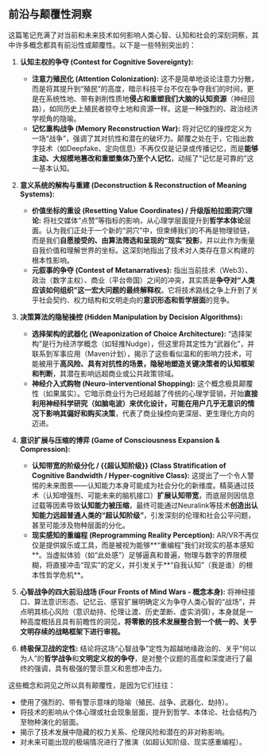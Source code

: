 ## 前沿与颠覆性洞察
这篇笔记充满了对当前和未来技术如何影响人类心智、认知和社会的深刻洞察，其中许多概念都具有前沿性或颠覆性。以下是一些特别突出的：

1.  **认知主权的争夺 (Contest for Cognitive Sovereignty):**
    *   **注意力殖民化 (Attention Colonization):** 这不是简单地谈论注意力分散，而是将其提升到“殖民”的高度，暗示科技平台不仅在争夺我们的时间，更是在系统性地、带有剥削性质地**侵占和重塑我们大脑的认知资源**（神经回路），如同历史上殖民者掠夺土地和资源一样。这是一种强烈的、政治经济学视角的隐喻。
    *   **记忆重构战争 (Memory Reconstruction War):** 将对记忆的操控定义为一场“战争”，强调了其对抗性和潜在的破坏力。颠覆之处在于，它指出数字技术（如Deepfake、定向信息）不再仅仅是记录或传播记忆，而是**能够主动、大规模地篡改和重塑集体乃至个人记忆**，动摇了“记忆是可靠的”这一基本认知。

2.  **意义系统的解构与重建 (Deconstruction & Reconstruction of Meaning Systems):**
    *   **价值坐标的重设 (Resetting Value Coordinates) / 升级版柏拉图洞穴理论:** 将社交媒体“点赞”等指标的影响，从心理学层面提升到**哲学本体论**层面。认为我们正处于一个新的“洞穴”中，但束缚我们的不再是物理锁链，而是我们**自愿接受的、由算法筛选和呈现的“现实”投影**，并以此作为衡量自我价值和理解世界的坐标。这深刻地指出了技术对人类存在意义构建的根本性影响。
    *   **元叙事的争夺 (Contest of Metanarratives):** 指出当前技术（Web3）、政治（数字主权）、商业（平台帝国）之间的冲突，其实质是**争夺对“人类应该如何组织”这一宏大问题的最终解释权**。它将技术路线之争上升到了关乎社会契约、权力结构和文明走向的**意识形态和哲学层面**的竞争。

3.  **决策算法的隐秘操控 (Hidden Manipulation by Decision Algorithms):**
    *   **选择架构的武器化 (Weaponization of Choice Architecture):** “选择架构”是行为经济学概念（如轻推Nudge），但这里将其定性为“武器化”，并联系到军事应用（Maven计划），揭示了这些看似温和的影响力技术，可能被用于**高风险、具有对抗性的场景，隐秘地塑造关键决策者的认知框架和判断**，其潜在影响远超商业或公共政策领域。
    *   **神经介入式购物 (Neuro-interventional Shopping):** 这个概念极具颠覆性（如果属实）。它暗示商业行为已经超越了传统的心理学营销，开始**直接利用神经科学研究（如脑电波）来优化设计，可能在用户几乎无意识的情况下影响其偏好和购买决策**，代表了商业操控向更深层、更生理化方向的迈进。

4.  **意识扩展与压缩的博弈 (Game of Consciousness Expansion & Compression):**
    *   **认知带宽的阶级分化 / {{超认知阶级}} (Class Stratification of Cognitive Bandwidth / Hyper-cognitive Class):** 这提出了一个令人警惕的未来图景——认知能力本身可能成为社会分化的新维度。精英通过技术（认知增强剂、可能未来的脑机接口）**扩展认知带宽**，而底层则因信息过载等因素导致**认知能力被压缩**，最终可能通过Neuralink等技术**创造出认知能力远超普通人类的“超认知阶级”**，引发深刻的伦理和社会公平问题，甚至可能涉及物种层面的分化。
    *   **现实感知的重编程 (Reprogramming Reality Perception):** AR/VR不再仅仅是提供娱乐或工具，而是被视为能够**“重编程”我们对现实的基本感知**。当虚拟体验（如“此处感”）足够逼真和普遍，物理与数字的界限模糊，将直接冲击“现实”的定义，并引发关于**“自我认知”（我是谁）的根本性哲学危机**。

5.  **心智战争的四大前沿战场 (Four Fronts of Mind Wars - 概念本身):** 将神经接口、算法意识形态、记忆云、感官扩展明确定义为争夺人类心智的“战场”，并点明其核心风险（意识劫持、伦理让渡、历史垄断、虚实消弭），本身就是一种高度概括且具有前瞻性的洞见，**将零散的技术发展整合到一个统一的、关乎文明存续的战略框架下进行审视。**

6.  **终极保卫战的定性:** 结论将这场“心智战争”定性为超越地缘政治的、关乎“何以为人”的**哲学战争**和**文明定义权的争夺**，是对整个议题的高度和深度进行了最终的强调，具有极强的警示意义和思想冲击力。

这些概念和洞见之所以具有颠覆性，是因为它们往往：
*   使用了强烈的、带有警示意味的隐喻（殖民、战争、武器化、劫持）。
*   将技术的影响从个体心理或社会现象层面，提升到哲学、本体论、社会结构乃至物种演化的层面。
*   揭示了技术发展中隐藏的权力关系、伦理风险和潜在的非对称影响。
*   对未来可能出现的极端情况进行了推演（如超认知阶级、现实感重编程）。